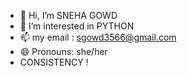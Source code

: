 - 👋 Hi, I’m SNEHA GOWD
- 👀 I’m interested in PYTHON
- 📫 my email : sgowd3566@gmail.com
- 😄 Pronouns: she/her
- CONSISTENCY !
  

<!---
ixssne/ixssne is a ✨ special ✨ repository because its `README.md` (this file) appears on your GitHub profile.
You can click the Preview link to take a look at your changes.
--->
